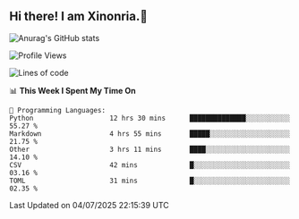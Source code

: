 ## Hi there! I am Xinonria.👋

![Anurag's GitHub stats](https://status-git-main-xinonrias-projects-f26540e3.vercel.app/api?username=xinonria&hide=stars,issues)

<!--START_SECTION:waka-->
![Profile Views](http://img.shields.io/badge/Profile%20Views-0-blue)

![Lines of code](https://img.shields.io/badge/From%20Hello%20World%20I%27ve%20Written-3.7%20million%20lines%20of%20code-blue)

📊 **This Week I Spent My Time On** 

```text
💬 Programming Languages: 
Python                   12 hrs 30 mins      ██████████████░░░░░░░░░░░   55.27 % 
Markdown                 4 hrs 55 mins       █████░░░░░░░░░░░░░░░░░░░░   21.75 % 
Other                    3 hrs 11 mins       ████░░░░░░░░░░░░░░░░░░░░░   14.10 % 
CSV                      42 mins             █░░░░░░░░░░░░░░░░░░░░░░░░   03.16 % 
TOML                     31 mins             █░░░░░░░░░░░░░░░░░░░░░░░░   02.35 % 
```


 Last Updated on 04/07/2025 22:15:39 UTC
<!--END_SECTION:waka-->

<!--
**xinonria/xinonria** is a ✨ _special_ ✨ repository because its `README.md` (this file) appears on your GitHub profile.

Here are some ideas to get you started:

- 🔭 I’m currently working on ...
- 🌱 I’m currently learning ...
- 👯 I’m looking to collaborate on ...
- 🤔 I’m looking for help with ...
- 💬 Ask me about ...
- 📫 How to reach me: ...
- 😄 Pronouns: ...
- ⚡ Fun fact: ...
-->
